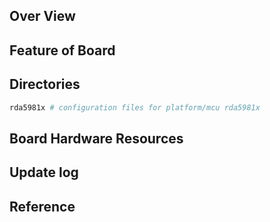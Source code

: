 ## Over View

## Feature of Board

## Directories

```sh
rda5981x # configuration files for platform/mcu rda5981x
```

## Board Hardware Resources

## Update log

## Reference

